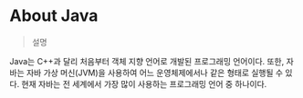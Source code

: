 # About Java

> 설명

Java는 C++과 달리 처음부터 객체 지향 언어로 개발된 프로그래밍 언어이다. 또한, 자바는 자바 가상 머신(JVM)을 사용하여 어느 운영체제에서나 같은 형태로 실행될 수 있다. 현재 자바는 전 세계에서 가장 많이 사용하는 프로그래밍 언어 중 하나이다.



